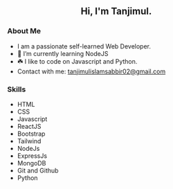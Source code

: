 <h2 align="center"> Hi, I'm Tanjimul.</h2>

### About Me

- I am a passionate self-learned Web Developer. 
- 🌱 I’m currently learning NodeJS
- ☘️ I like to code on Javascript and Python.
- Contact with me: tanjimulislamsabbir02@gmail.com

### Skills 
- HTML 
- CSS 
- Javascript
- ReactJS 
- Bootstrap
- Tailwind 
- NodeJs 
- ExpressJs 
- MongoDB 
- Git and Github 
- Python
